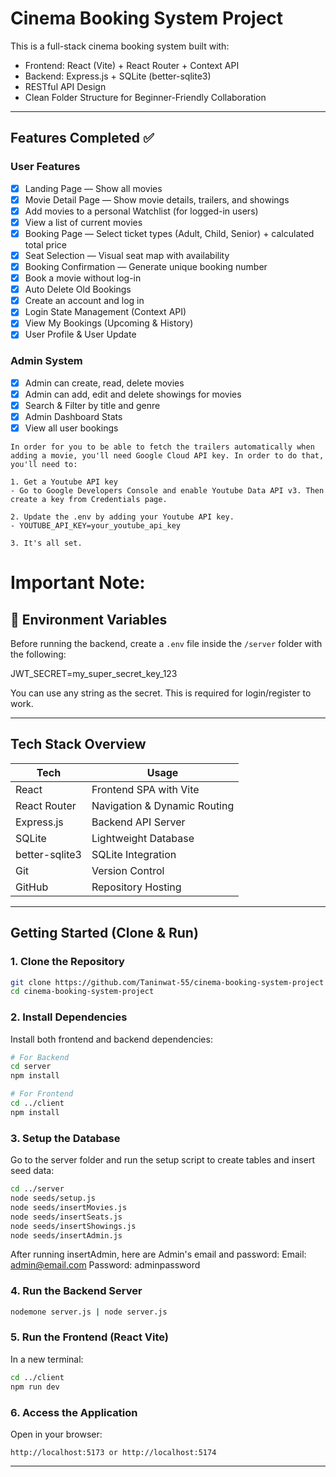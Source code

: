 # Cinema Booking System Project

This is a full-stack cinema booking system built with:

- Frontend: React (Vite) + React Router + Context API
- Backend: Express.js + SQLite (better-sqlite3)
- RESTful API Design
- Clean Folder Structure for Beginner-Friendly Collaboration

---

## Features Completed ✅

### User Features

- [x] Landing Page — Show all movies
- [x] Movie Detail Page — Show movie details, trailers, and showings
- [x] Add movies to a personal Watchlist (for logged-in users)
- [x] View a list of current movies
- [x] Booking Page — Select ticket types (Adult, Child, Senior) + calculated total price
- [x] Seat Selection — Visual seat map with availability
- [x] Booking Confirmation — Generate unique booking number
- [x] Book a movie without log-in
- [x] Auto Delete Old Bookings
- [x] Create an account and log in
- [x] Login State Management (Context API)
- [x] View My Bookings (Upcoming & History)
- [x] User Profile & User Update

### Admin System

- [x] Admin can create, read, delete movies
- [x] Admin can add, edit and delete showings for movies
- [x] Search & Filter by title and genre
- [x] Admin Dashboard Stats
- [x] View all user bookings

```
In order for you to be able to fetch the trailers automatically when adding a movie, you'll need Google Cloud API key. In order to do that, you'll need to:

1. Get a Youtube API key
- Go to Google Developers Console and enable Youtube Data API v3. Then create a key from Credentials page.

2. Update the .env by adding your Youtube API key.
- YOUTUBE_API_KEY=your_youtube_api_key

3. It's all set.
```

# Important Note:

## 🔑 Environment Variables

Before running the backend, create a `.env` file inside the `/server` folder with the following: 

JWT_SECRET=my_super_secret_key_123

You can use any string as the secret. This is required for login/register to work.

---

## Tech Stack Overview

| Tech           | Usage                        |
| -------------- | ---------------------------- |
| React          | Frontend SPA with Vite       |
| React Router   | Navigation & Dynamic Routing |
| Express.js     | Backend API Server           |
| SQLite         | Lightweight Database         |
| better-sqlite3 | SQLite Integration           |
| Git            | Version Control              |
| GitHub         | Repository Hosting           |

---

## Getting Started (Clone & Run)

### 1. Clone the Repository

```bash
git clone https://github.com/Taninwat-55/cinema-booking-system-project
cd cinema-booking-system-project
```

### 2. Install Dependencies

Install both frontend and backend dependencies:

```bash
# For Backend
cd server
npm install

# For Frontend
cd ../client
npm install
```

### 3. Setup the Database

Go to the server folder and run the setup script to create tables and insert seed data:

```bash
cd ../server
node seeds/setup.js
node seeds/insertMovies.js
node seeds/insertSeats.js
node seeds/insertShowings.js
node seeds/insertAdmin.js
```

After running insertAdmin, here are Admin's email and password:
Email: admin@email.com
Password: adminpassword

### 4. Run the Backend Server

```bash
nodemone server.js | node server.js
```

### 5. Run the Frontend (React Vite)

In a new terminal:

```bash
cd ../client
npm run dev
```

### 6. Access the Application

Open in your browser:

```
http://localhost:5173 or http://localhost:5174
```

---
